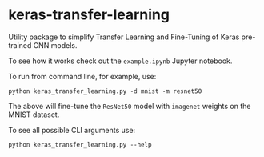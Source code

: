 # keras-transfer-learning

Utility package to simplify Transfer Learning and Fine-Tuning of Keras 
pre-trained CNN models.

To see how it works check out the `example.ipynb` Jupyter notebook.

To run from command line, for example, use:
```
python keras_transfer_learning.py -d mnist -m resnet50
```
The above will fine-tune the `ResNet50` model with `imagenet` weights on the MNIST dataset.

To see all possible CLI arguments use:
```
python keras_transfer_learning.py --help
```
